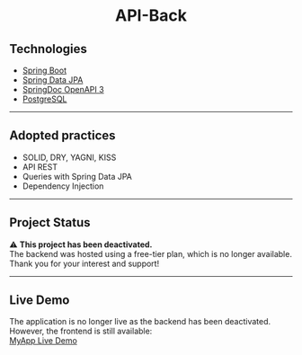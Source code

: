 <h1 align="center">API-Back</h1>

## Technologies

- [Spring Boot](https://spring.io/projects/spring-boot)
- [Spring Data JPA](https://spring.io/projects/spring-data-jpa)
- [SpringDoc OpenAPI 3](https://springdoc.org/v2/#spring-webflux-support)
- [PostgreSQL](https://www.postgresql.org/)

---

## Adopted practices

- SOLID, DRY, YAGNI, KISS
- API REST
- Queries with Spring Data JPA
- Dependency Injection

---

## Project Status

⚠️ **This project has been deactivated.**  
The backend was hosted using a free-tier plan, which is no longer available. Thank you for your interest and support!

---

## Live Demo

The application is no longer live as the backend has been deactivated. However, the frontend is still available:  
[MyApp Live Demo](https://kayquemts.github.io/API-Front/)

